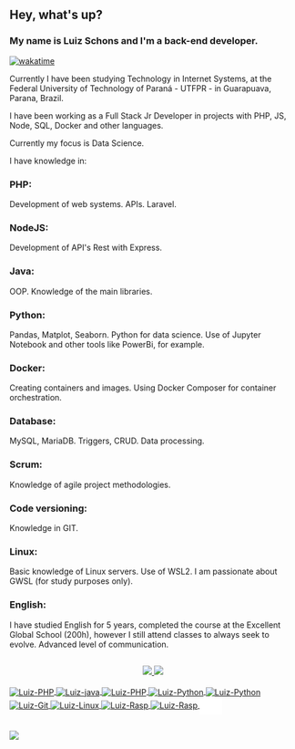 ## Hey, what's up? 
### My name is Luiz Schons and I'm a back-end developer.
[![wakatime](https://wakatime.com/badge/user/ea2ce668-385e-4c8f-b6b6-357ca697b6cd.svg)](https://wakatime.com/@ea2ce668-385e-4c8f-b6b6-357ca697b6cd)

Currently I have been studying Technology in Internet Systems, at the Federal University of Technology of Paraná - UTFPR - in Guarapuava, Parana, Brazil.

I have been working as a Full Stack Jr Developer in projects with PHP, JS, Node, SQL, Docker and other languages.

Currently my focus is Data Science.

I have knowledge in:

### PHP:

Development of web systems.
APIs.
Laravel.

### NodeJS:

Development of API's Rest with Express.

### Java:

OOP.
Knowledge of the main libraries.

### Python:

Pandas, Matplot, Seaborn.
Python for data science.
Use of Jupyter Notebook and other tools like PowerBi, for example.

### Docker:

Creating containers and images.
Using Docker Composer for container orchestration.

### Database:

MySQL, MariaDB.
Triggers, CRUD.
Data processing.

### Scrum:

Knowledge of agile project methodologies.

### Code versioning:

Knowledge in GIT.

### Linux:

Basic knowledge of Linux servers.
Use of WSL2. I am passionate about GWSL (for study purposes only).

### English:

I have studied English for 5 years, completed the course at the Excellent Global School (200h), however I still attend classes to always seek to evolve.
Advanced level of communication.

##

<div align="center">
  <a href="https://github.com/sschonss">
  <img height="180em" src="https://github-readme-stats.vercel.app/api?username=sschonss&show_icons=true&theme=dark&include_all_commits=true&count_private=true"/>
  <img height="180em" src="https://github-readme-stats.vercel.app/api/top-langs/?username=sschonss&layout=compact&langs_count=7&theme=dark"/>
</div>
<div style="display: inline_block"><br>
  <img align="center" alt="Luiz-PHP" height="30" width="40" src="https://cdn.jsdelivr.net/gh/devicons/devicon/icons/php/php-original.svg">
  <img align="center" alt="Luiz-java" height="30" width="40" src="https://cdn.jsdelivr.net/gh/devicons/devicon/icons/java/java-original.svg">
  <img align="center" alt="Luiz-PHP" height="30" width="40" src="https://cdn.jsdelivr.net/gh/devicons/devicon/icons/pandas/pandas-original.svg">
  <img align="center" alt="Luiz-Python" height="30" width="40" src="https://cdn.jsdelivr.net/gh/devicons/devicon/icons/python/python-original.svg">
  <img align="center" alt="Luiz-Python" height="30" width="40" src="https://cdn.jsdelivr.net/gh/devicons/devicon/icons/mysql/mysql-original.svg">
  <img align="center" alt="Luiz-Git" height="30" width="40" src="https://cdn.jsdelivr.net/gh/devicons/devicon/icons/git/git-original.svg">
  <img align="center" alt="Luiz-Linux" height="30" width="40" src="https://cdn.jsdelivr.net/gh/devicons/devicon/icons/linux/linux-original.svg">
  <img align="center" alt="Luiz-Rasp" height="30" width="40" src="https://cdn.jsdelivr.net/gh/devicons/devicon/icons/raspberrypi/raspberrypi-original.svg">
  <img align="center" alt="Luiz-Rasp" height="30" width="40" src="https://cdn.jsdelivr.net/gh/devicons/devicon/icons/docker/docker-original.svg">
  <img align="center" alt="Luiz-UTFPR" height="30" width="40" src=img/UTFPR.svg>
                                                                                                                                                
 
  
 ##
<div> 
  <a href="https://www.linkedin.com/in/luiz-schons-9736231b5/" target="_blank"><img src="https://img.shields.io/badge/-LinkedIn-%230077B5?style=for-the-badge&logo=linkedin&logoColor=white" target="_blank"></a> 
 
</div>
